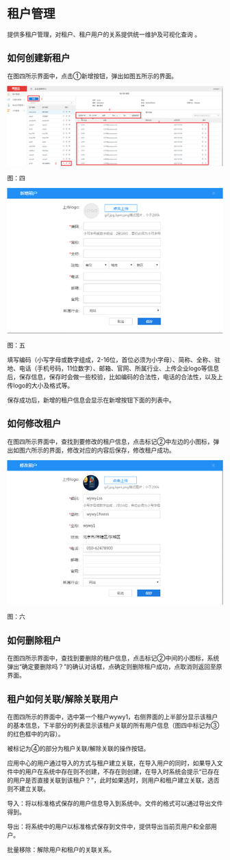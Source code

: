 # 租户管理

提供多租户管理，对租户、租户用户的关系提供统一维护及可视化查询 。 

## 如何创建新租户

在图四所示界面中，点击①新增按钮，弹出如图五所示的界面。

![](/articles/quickstart/2-/images/image6.png)

图：四

![](/articles/quickstart/2-/images/image7.png)

图：五

填写编码（小写字母或数字组成，2-16位，首位必须为小字母）、简称、全称、驻地、电话（手机号码，11位数字）、邮箱、官网、所属行业、上传企业logo等信息后，保存信息，保存时会做一些校验，比如编码的合法性，电话的合法性，以及上传logo的大小及格式等。

保存成功后，新增的租户信息会显示在新增按钮下面的列表中。

## 如何修改租户

在图四所示界面中，查找到要修改的租户信息，点击标记②中左边的小图标，弹出如图六所示的界面，修改对应的内容后保存，修改租户成功。

![](/articles/quickstart/2-/images/image8.png)

图：六

## 如何删除租户

在图四所示界面中，查找到要删除的租户信息，点击标记②中间的小图标，系统弹出“确定要删除吗？”的确认对话框，点确定则删除租户成功，点取消则返回至原界面。


## 租户如何关联/解除关联用户

在图四所示的界面中，选中第一个租户wywy1，右侧界面的上半部分显示该租户的基本信息，下半部分的列表显示该租户关联的所有用户信息（图四中标记为③的红色框中的内容）。

被标记为④的部分为租户关联/解除关联的操作按钮。

应用中心的用户通过导入的方式与租户建立关联，在导入用户的同时，如果导入文件中的用户在系统中存在则不创建，不存在则创建，在导入时系统会提示“已存在的用户是否直接关联到该租户？”，此时如果选时，则用户和租户建立关联，选否则不建立关联。

导入：将以标准格式保存的用户信息导入到系统中。文件的格式可以通过导出文件得到。

导出：将系统中的用户以标准格式保存到文件中，提供导出当前页用户和全部用户。

批量移除：解除用户和租户的关联关系。








